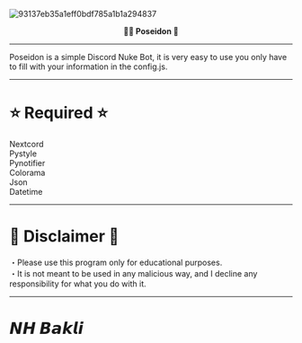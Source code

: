 ![93137eb35a1eff0bdf785a1b1a294837](https://user-images.githubusercontent.com/86504182/194375559-d0cb91b1-a3b9-4f76-afcc-cb3eaaa589d2.png)

<p font size="100" align="center"><strong>
  🧜‍♂ Poseidon 🧜‍
</strong></font></p>

<hr>

Poseidon is a simple Discord Nuke Bot, it is very easy to use you only have to fill with your information in the config.js.

<hr>

# ⭐ Required ⭐ 

Nextcord <br>
Pystyle <br>
Pynotifier <br>
Colorama <br>
Json <br>
Datetime <br>

<hr>

# 🔴 Disclaimer 🔴

・Please use this program only for educational purposes. <br>
・It is not meant to be used in any malicious way, and I decline any responsibility for what you do with it.

<hr>

# 𝙉𝙃 𝘽𝙖𝙠𝙡𝙞




